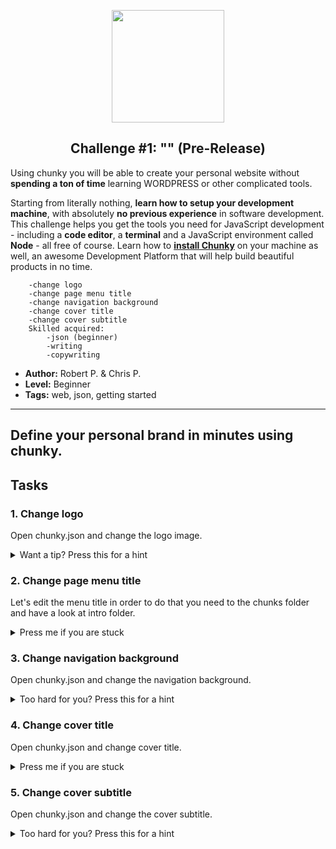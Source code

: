 <p align="center">
  <img src="https://raw.githubusercontent.com/fluidtrends/carmel/master/challenges/hello-chunky/icon.gif" width="180">
  <h2 align="center"> Challenge #1: "" (Pre-Release)</h2>
</p>

Using chunky you will be able to create your personal website without **spending a ton of time** learning WORDPRESS or other complicated tools. 

Starting from literally nothing, **learn how to setup your development machine**, with absolutely **no previous experience** in software development. This challenge helps you get the tools you need for JavaScript development - including a **code editor**, a **terminal** and a JavaScript environment called **Node** - all free of course. Learn how to [**install Chunky**](http://chunky.io) on your machine as well, an awesome Development Platform that will help build beautiful products in no time.

		-change logo
		-change page menu title
		-change navigation background
		-change cover title
		-change cover subtitle
		Skilled acquired:
			-json (beginner)
			-writing
			-copywriting

* **Author:** Robert P. & Chris P.
* **Level:** Beginner
* **Tags:** web, json, getting started

---

## Define your personal brand in minutes using chunky.

## Tasks

### 1. Change logo

Open chunky.json and change the logo image.

<details> 
  <summary>Want a tip? Press this for a hint </summary>
  <br />
   <p> Look at **line 36**. </p> 
</details>

### 2. Change page menu title

Let's edit the menu title in order to do that
you need to the chunks folder and have a look
at intro folder.

<details> 
  <summary>Press me if you are stuck</summary>
  <br />
   <p> Open **chunk.json** file and have a look at **line 5**. </p> 
</details>

### 3. Change navigation background

Open chunky.json and change the navigation background.

<details> 
  <summary>Too hard for you? Press this for a hint </summary>
   <p> Look at line 36. </p> 
</details>

### 4. Change cover title

Open chunky.json and change cover title.

<details> 
  <summary>Press me if you are stuck</summary>
   <p> Look at line 36. </p> 
</details>

### 5. Change cover subtitle

Open chunky.json and change the cover subtitle.

<details> 
  <summary>Too hard for you? Press this for a hint </summary>
   <p> Look at line 36. </p> 
</details>


